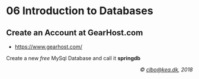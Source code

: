 # 06 Introduction to Databases

## Create an Account at GearHost.com

* https://www.gearhost.com/

Create a new _free_ MySql Database and call it **springdb**


_<div align="right">&copy; clbo@kea.dk, 2018</div>_

